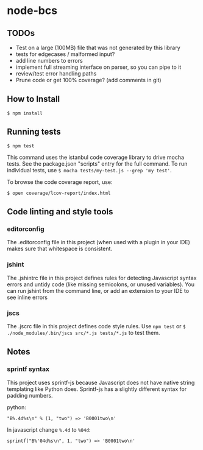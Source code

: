 # node-bcs

## TODOs

* Test on a large (100MB) file that was not generated by this library
* tests for edgecases / malformed input?
* add line numbers to errors
* implement full streaming interface on parser, so you can pipe to it
* review/test error handling paths
* Prune code or get 100% coverage? (add comments in git)

## How to Install

    $ npm install

## Running tests

    $ npm test

This command uses the istanbul code coverage library to drive mocha tests.
See the package.json "scripts" entry for the full command.
To run individual tests, use `$ mocha tests/my-test.js --grep 'my test'`.

To browse the code coverage report, use:

    $ open coverage/lcov-report/index.html

## Code linting and style tools

### editorconfig

The .editorconfig file in this project (when used with a plugin in your IDE)
makes sure that whitespace is consistent.

### jshint

The .jshintrc file in this project defines rules for detecting
Javascript syntax errors and untidy code (like missing semicolons, or unused variables). You can run jshint from the command line, or
add an extension to your IDE to see inline errors

### jscs

The .jscrc file in this project defines code style rules. Use `npm test` or `$ ./node_modules/.bin/jscs src/*.js tests/*.js` to test them.

## Notes

### sprintf syntax

This project uses sprintf-js because Javascript does not have native
string templating like Python does.
Sprintf-js has a slightly different syntax for padding numbers.

python:

    "B%.4d%s\n" % (1, "two") => 'B0001two\n'

In javascript change `%.4d` to `%04d`:

    sprintf("B%'04d%s\n", 1, "two") => 'B0001two\n'


